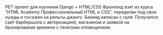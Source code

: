 PET проект для изучения Django + HTML/CSS
Фронтенд взят из курса "HTML Academy Профессиональный HTML и CSS", переделан под свои нужды и посажен на рельсы джанго. Бекенд написан с нуля.
Получился сайт барбершопа с авторизацией, магазином и заявкой на бронирование времени с телеграм оповещением
